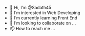 - 👋 Hi, I’m @Sadath45
- 👀 I’m interested in Web Developing
- 🌱 I’m currently learning Front End
- 💞️ I’m looking to collaborate on ...
- 📫 How to reach me ...

<!---
Sadath45/Sadath45 is a ✨ special ✨ repository because its `README.md` (this file) appears on your GitHub profile.
You can click the Preview link to take a look at your changes.
--->
